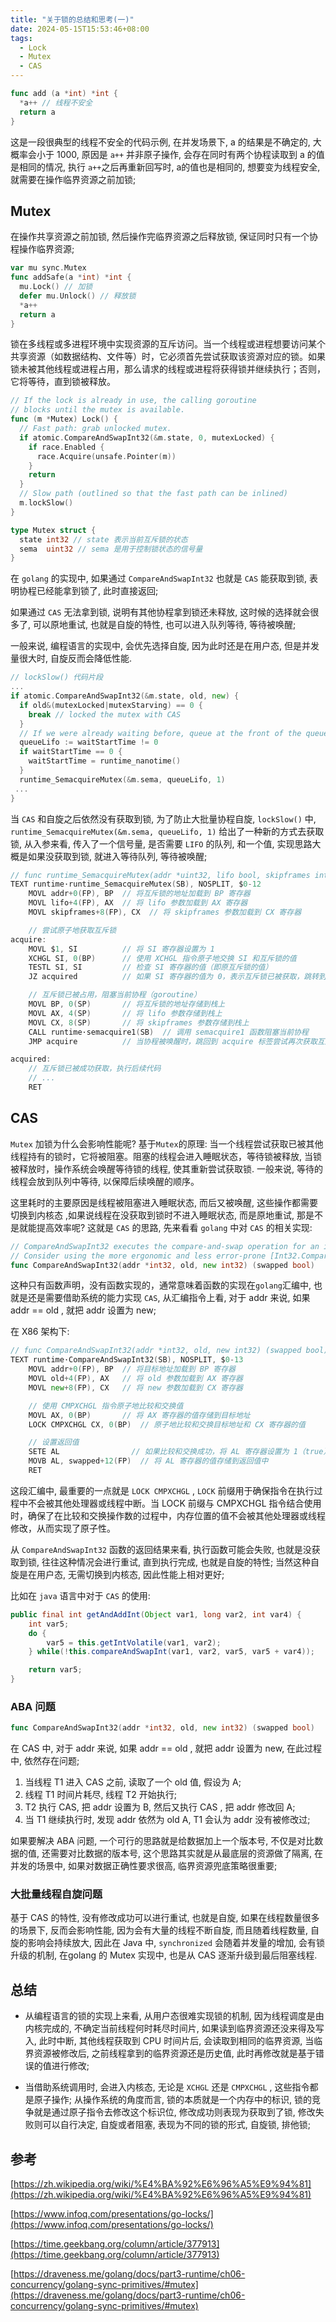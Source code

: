 ```yaml
---
title: "关于锁的总结和思考(一)"
date: 2024-05-15T15:53:46+08:00
tags:
  - Lock
  - Mutex
  - CAS
---
```


```go
func add (a *int) *int { 
  *a++ // 线程不安全
  return a
}
```

这是一段很典型的线程不安全的代码示例, 在并发场景下, a 的结果是不确定的, 大概率会小于 1000, 原因是 `a++` 并非原子操作, 会存在同时有两个协程读取到 a 的值是相同的情况, 执行 `a++`之后再重新回写时, a的值也是相同的, 想要变为线程安全, 就需要在操作临界资源之前加锁; 


## Mutex

在操作共享资源之前加锁, 然后操作完临界资源之后释放锁, 保证同时只有一个协程操作临界资源;

```go
var mu sync.Mutex
func addSafe(a *int) *int {
  mu.Lock() // 加锁
  defer mu.Unlock() // 释放锁
  *a++
  return a
}
```

锁在多线程或多进程环境中实现资源的互斥访问。当一个线程或进程想要访问某个共享资源（如数据结构、文件等）时，它必须首先尝试获取该资源对应的锁。如果锁未被其他线程或进程占用，那么请求的线程或进程将获得锁并继续执行；否则，它将等待，直到锁被释放。

```go
// If the lock is already in use, the calling goroutine
// blocks until the mutex is available.
func (m *Mutex) Lock() {
  // Fast path: grab unlocked mutex.
  if atomic.CompareAndSwapInt32(&m.state, 0, mutexLocked) {
    if race.Enabled {
      race.Acquire(unsafe.Pointer(m))
    }
    return
  }
  // Slow path (outlined so that the fast path can be inlined)
  m.lockSlow()
}

type Mutex struct {
  state int32 // state 表示当前互斥锁的状态
  sema  uint32 // sema 是用于控制锁状态的信号量
}
```

在 `golang` 的实现中, 如果通过 `CompareAndSwapInt32` 也就是 `CAS` 能获取到锁, 表明协程已经能拿到锁了, 此时直接返回;

 如果通过 `CAS` 无法拿到锁, 说明有其他协程拿到锁还未释放, 这时候的选择就会很多了, 可以原地重试, 也就是自旋的特性, 也可以进入队列等待, 等待被唤醒; 

 一般来说, 编程语言的实现中, 会优先选择自旋, 因为此时还是在用户态, 但是并发量很大时, 自旋反而会降低性能. 


```go
// lockSlow() 代码片段
...
if atomic.CompareAndSwapInt32(&m.state, old, new) {
  if old&(mutexLocked|mutexStarving) == 0 {
    break // locked the mutex with CAS
  }
  // If we were already waiting before, queue at the front of the queue.
  queueLifo := waitStartTime != 0
  if waitStartTime == 0 {
    waitStartTime = runtime_nanotime()
  }
  runtime_SemacquireMutex(&m.sema, queueLifo, 1)
 ...
}
```

当 `CAS` 和自旋之后依然没有获取到锁, 为了防止大批量协程自旋, `lockSlow()` 中, `runtime_SemacquireMutex(&m.sema, queueLifo, 1)`  给出了一种新的方式去获取锁, 从入参来看, 传入了一个信号量, 是否需要 `LIFO` 的队列, 和一个值, 实现思路大概是如果没获取到锁, 就进入等待队列, 等待被唤醒; 

```go
// func runtime_SemacquireMutex(addr *uint32, lifo bool, skipframes int32)
TEXT runtime·runtime_SemacquireMutex(SB), NOSPLIT, $0-12
    MOVL addr+0(FP), BP  // 将互斥锁的地址加载到 BP 寄存器
    MOVL lifo+4(FP), AX  // 将 lifo 参数加载到 AX 寄存器
    MOVL skipframes+8(FP), CX  // 将 skipframes 参数加载到 CX 寄存器

    // 尝试原子地获取互斥锁
acquire:
    MOVL $1, SI          // 将 SI 寄存器设置为 1
    XCHGL SI, 0(BP)      // 使用 XCHGL 指令原子地交换 SI 和互斥锁的值
    TESTL SI, SI         // 检查 SI 寄存器的值（即原互斥锁的值）
    JZ acquired          // 如果 SI 寄存器的值为 0，表示互斥锁已被获取，跳转到 acquired 标签

    // 互斥锁已被占用，阻塞当前协程（goroutine）
    MOVL BP, 0(SP)       // 将互斥锁的地址存储到栈上
    MOVL AX, 4(SP)       // 将 lifo 参数存储到栈上
    MOVL CX, 8(SP)       // 将 skipframes 参数存储到栈上
    CALL runtime·semacquire1(SB)  // 调用 semacquire1 函数阻塞当前协程
    JMP acquire          // 当协程被唤醒时，跳回到 acquire 标签尝试再次获取互斥锁

acquired:
    // 互斥锁已被成功获取，执行后续代码
    // ...
    RET
```


## CAS 

`Mutex` 加锁为什么会影响性能呢? 基于`Mutex`的原理: 当一个线程尝试获取已被其他线程持有的锁时，它将被阻塞。阻塞的线程会进入睡眠状态，等待锁被释放, 当锁被释放时，操作系统会唤醒等待锁的线程, 使其重新尝试获取锁. 一般来说, 等待的线程会放到队列中等待, 以保障后续唤醒的顺序。

这里耗时的主要原因是线程被阻塞进入睡眠状态, 而后又被唤醒, 这些操作都需要切换到内核态 ,如果说线程在没获取到锁时不进入睡眠状态, 而是原地重试, 那是不是就能提高效率呢? 这就是 `CAS` 的思路, 先来看看 `golang` 中对 `CAS` 的相关实现:

```go
// CompareAndSwapInt32 executes the compare-and-swap operation for an int32 value.
// Consider using the more ergonomic and less error-prone [Int32.CompareAndSwap] instead.
func CompareAndSwapInt32(addr *int32, old, new int32) (swapped bool)
```

这种只有函数声明，没有函数实现的，通常意味着函数的实现在`golang`汇编中, 也就是还是需要借助系统的能力实现 `CAS`, 从汇编指令上看, 对于 addr 来说, 如果 addr == old , 就把 addr 设置为 new; 

在 X86 架构下: 

```go
// func CompareAndSwapInt32(addr *int32, old, new int32) (swapped bool)
TEXT runtime·CompareAndSwapInt32(SB), NOSPLIT, $0-13
    MOVL addr+0(FP), BP  // 将目标地址加载到 BP 寄存器
    MOVL old+4(FP), AX   // 将 old 参数加载到 AX 寄存器
    MOVL new+8(FP), CX   // 将 new 参数加载到 CX 寄存器

    // 使用 CMPXCHGL 指令原子地比较和交换值
    MOVL AX, 0(BP)       // 将 AX 寄存器的值存储到目标地址
    LOCK CMPXCHGL CX, 0(BP)  // 原子地比较和交换目标地址和 CX 寄存器的值

    // 设置返回值
    SETE AL                // 如果比较和交换成功，将 AL 寄存器设置为 1（true），否则设置为 0（false）
    MOVB AL, swapped+12(FP)  // 将 AL 寄存器的值存储到返回值中
    RET
```

这段汇编中, 最重要的一点就是 `LOCK CMPXCHGL` , `LOCK` 前缀用于确保指令在执行过程中不会被其他处理器或线程中断。当 LOCK 前缀与 CMPXCHGL 指令结合使用时，确保了在比较和交换操作数的过程中，内存位置的值不会被其他处理器或线程修改，从而实现了原子性。

从 `CompareAndSwapInt32` 函数的返回结果来看, 执行函数可能会失败, 也就是没获取到锁, 往往这种情况会进行重试, 直到执行完成, 也就是自旋的特性; 当然这种自旋是在用户态, 无需切换到内核态, 因此性能上相对更好; 

比如在 `java` 语言中对于 `CAS` 的使用: 

``` java
public final int getAndAddInt(Object var1, long var2, int var4) {
    int var5;
    do {
        var5 = this.getIntVolatile(var1, var2);
    } while(!this.compareAndSwapInt(var1, var2, var5, var5 + var4));

    return var5;
}
```

### ABA 问题

```go 
func CompareAndSwapInt32(addr *int32, old, new int32) (swapped bool)
```

在 CAS 中, 对于 addr 来说, 如果 addr == old , 就把 addr 设置为 new, 在此过程中, 依然存在问题; 

1. 当线程 T1 进入 CAS 之前, 读取了一个 old 值, 假设为 A; 
2. 线程 T1 时间片耗尽, 线程 T2 开始执行;
3. T2 执行 CAS, 把 addr 设置为 B, 然后又执行 CAS , 把 addr 修改回 A;
4. 当 T1 继续执行时, 发现 addr 依然为 old A, T1 会认为 addr 没有被修改过; 

如果要解决 ABA 问题, 一个可行的思路就是给数据加上一个版本号, 不仅是对比数据的值, 还需要对比数据的版本号, 这个思路其实就是从最底层的资源做了隔离, 在并发的场景中, 如果对数据正确性要求很高, 临界资源兜底策略很重要;

### 大批量线程自旋问题

基于 CAS 的特性, 没有修改成功可以进行重试, 也就是自旋, 如果在线程数量很多的场景下, 反而会影响性能, 因为会有大量的线程不断自旋, 而且随着线程数量, 自旋的影响会持续放大, 因此在 Java 中, `synchronized` 会随着并发量的增加, 会有锁升级的机制, 在golang 的 Mutex 实现中, 也是从 CAS 逐渐升级到最后阻塞线程. 


## 总结

* 从编程语言的锁的实现上来看, 从用户态很难实现锁的机制, 因为线程调度是由内核完成的, 不确定当前线程何时耗尽时间片, 如果读到临界资源还没来得及写入, 此时中断, 其他线程获取到 CPU 时间片后, 会读取到相同的临界资源, 当临界资源被修改后, 之前线程拿到的临界资源还是历史值, 此时再修改就是基于错误的值进行修改; 

 * 当借助系统调用时, 会进入内核态, 无论是 `XCHGL` 还是 `CMPXCHGL` , 这些指令都是原子操作; 从操作系统的角度而言, 锁的本质就是一个内存中的标识, 锁的竞争就是通过原子指令去修改这个标识位, 修改成功则表现为获取到了锁, 修改失败则可以自行决定, 自旋或者阻塞, 表现为不同的锁的形式, 自旋锁, 排他锁; 


## 参考

[https://zh.wikipedia.org/wiki/%E4%BA%92%E6%96%A5%E9%94%81](https://zh.wikipedia.org/wiki/%E4%BA%92%E6%96%A5%E9%94%81)

[https://www.infoq.com/presentations/go-locks/](https://www.infoq.com/presentations/go-locks/)

[https://time.geekbang.org/column/article/377913](https://time.geekbang.org/column/article/377913)

[https://draveness.me/golang/docs/part3-runtime/ch06-concurrency/golang-sync-primitives/#mutex](https://draveness.me/golang/docs/part3-runtime/ch06-concurrency/golang-sync-primitives/#mutex)